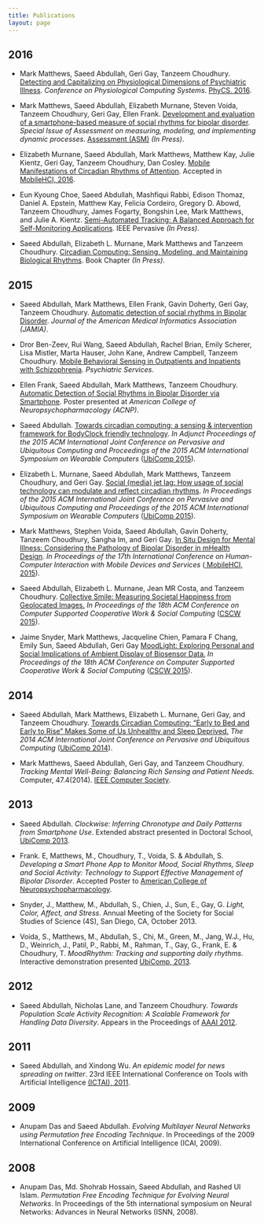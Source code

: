 ```yaml
---
title: Publications
layout: page
---
```


2016
----

* Mark Matthews, Saeed Abdullah, Geri Gay, Tanzeem Choudhury. <a href="#">Detecting and Capitalizing on Physiological Dimensions of Psychiatric Illness</a>. <em>Conference on Physiological Computing Systems</em>. <a href="http://www.phycs.org/">PhyCS, 2016</a>.

* Mark Matthews, Saeed Abdullah, Elizabeth Murnane, Steven Voida, Tanzeem Choudhury, Geri Gay, Ellen Frank. <a href="#">Development and evaluation of a smartphone-based measure of social rhythms for bipolar disorder</a>. <em>Special Issue of Assessment on measuring, modeling, and implementing dynamic processes</em>. <a href="https://us.sagepub.com/en-us/nam/assessment/journal201629">Assessment (ASM)</a> <em>(In Press)</em>.

* Elizabeth Murnane, Saeed Abdullah, Mark Matthews, Matthew Kay, Julie Kientz, Geri Gay, Tanzeem Choudhury, Dan Cosley. <a href="#">Mobile Manifestations of Circadian Rhythms of Attention</a>. Accepted in <a href="http://mobilehci.acm.org/2016/">MobileHCI, 2016</a>.

* Eun Kyoung Choe, Saeed Abdullah, Mashfiqui Rabbi, Edison Thomaz, Daniel A. Epstein, Matthew Kay, Felicia Cordeiro, Gregory D. Abowd, Tanzeem Choudhury, James Fogarty, Bongshin Lee, Mark Matthews, and Julie A. Kientz. <a href="#"> Semi-Automated Tracking: A Balanced Approach for Self-Monitoring Applications</a>. IEEE Pervasive <em>(In Press)</em>.

* Saeed Abdullah, Elizabeth L. Murnane, Mark Matthews and Tanzeem Choudhury. <a href="#">Circadian Computing: Sensing, Modeling, and Maintaining Biological Rhythms</a>. Book Chapter <em>(In Press)</em>.


2015
----
* Saeed Abdullah, Mark Matthews, Ellen Frank, Gavin Doherty, Geri Gay, Tanzeem Choudhury. <a href="http://dx.doi.org/10.1093/jamia/ocv200"> Automatic detection of social rhythms in Bipolar Disorder</a>. <em>Journal of the American Medical Informatics Association (JAMIA)</em>.

* Dror Ben-Zeev, Rui Wang, Saeed Abdullah, Rachel Brian, Emily Scherer, Lisa Mistler, Marta Hauser, John Kane, Andrew Campbell, Tanzeem Choudhury. <a href="http://dx.doi.org/10.1176/appi.ps.201500130">Mobile Behavioral Sensing in Outpatients and Inpatients with Schizophrenia</a>. <em>Psychiatric Services</em>.

* Ellen Frank, Saeed Abdullah, Mark Matthews, Tanzeem Choudhury. <a href="http://www.nature.com/npp/journal/v40/n1s/full/npp2015325a.html">Automatic Detection of Social Rhythms in Bipolar Disorder via Smartphone</a>. Poster presented at <em>American College of Neuropsychopharmacology (ACNP)</em>.

* Saeed Abdullah. <a href="https://dl.acm.org/citation.cfm?id=2801657">Towards circadian computing: a sensing & intervention framework for BodyClock friendly technology</a>. <em>In Adjunct Proceedings of the 2015 ACM International Joint Conference on Pervasive and Ubiquitous Computing and Proceedings of the 2015 ACM International Symposium on Wearable Computers</em> (<a href="http://ubicomp.org/ubicomp2015/">UbiComp 2015</a>).

* Elizabeth L. Murnane, Saeed Abdullah, Mark Matthews, Tanzeem Choudhury, and Geri Gay. <a href ="https://dl.acm.org/citation.cfm?id=2807522">Social (media) jet lag: How usage of social technology can modulate and reflect circadian rhythms</a>. <em>In Proceedings of the 2015 ACM International Joint Conference on Pervasive and Ubiquitous Computing and Proceedings of the 2015 ACM International Symposium on Wearable Computers</em> (<a href="http://ubicomp.org/ubicomp2015/">UbiComp 2015</a>).

* Mark Matthews, Stephen Voida, Saeed Abdullah, Gavin Doherty, Tanzeem Choudhury, Sangha Im, and Geri Gay. <a href="https://dl.acm.org/citation.cfm?id=2785866">In Situ Design for Mental Illness: Considering the Pathology of Bipolar Disorder in mHealth Design</a>. <em>In Proceedings of the 17th International Conference on Human-Computer Interaction with Mobile Devices and Services</em> (<a href="http://mobilehci.acm.org/2015/"> MobileHCI, 2015</a>).

*  Saeed Abdullah, Elizabeth L. Murnane, Jean MR Costa, and Tanzeem Choudhury.
<a href="http://dl.acm.org/citation.cfm?id=2675186">Collective Smile: Measuring Societal Happiness from Geolocated Images.</a> <em>In Proceedings of the 18th ACM Conference on Computer Supported Cooperative Work & Social Computing</em> (<a href="http://cscw.acm.org/2015/">CSCW 2015</a>).

* Jaime Snyder, Mark Matthews, Jacqueline Chien, Pamara F Chang, Emily Sun, Saeed Abdullah, Geri Gay
<a href="http://dl.acm.org/citation.cfm?id=2675191">MoodLight: Exploring Personal and Social Implications of Ambient Display of Biosensor Data.</a> <em>In Proceedings of the 18th ACM Conference on Computer Supported Cooperative Work & Social Computing</em> (<a href="http://cscw.acm.org/2015/">CSCW 2015</a>).


2014
----

* Saeed Abdullah, Mark Matthews, Elizabeth L. Murnane, Geri Gay, and Tanzeem Choudhury.
<a href="http://pac.cs.cornell.edu/pubs/clockwise-ubicomp-2014.pdf">Towards Circadian Computing: “Early to Bed and Early to Rise” Makes Some of Us Unhealthy and Sleep Deprived.</a> <em> The 2014 ACM International Joint Conference on Pervasive and Ubiquitous Computing</em> (<a href="http://ubicomp.org/ubicomp2014/">UbiComp 2014</a>).

* Mark Matthews, Saeed Abdullah, Geri Gay, and Tanzeem Choudhury. <em>Tracking Mental
Well-Being: Balancing Rich Sensing and Patient Needs</em>. Computer, 47.4(2014).
[IEEE Computer Society][ieee-computer-2014].

2013
----
* Saeed Abdullah.
<em>Clockwise: Inferring Chronotype and Daily Patterns from Smartphone Use</em>.
Extended abstract presented in Doctoral School, [UbiComp 2013][ubicomp-doctoral-school-2013].
* Frank. E, Matthews, M., Choudhury, T., Voida, S. & Abdullah, S.
<em>Developing a Smart Phone App to Monitor Mood, Social Rhythms, Sleep and Social Activity: Technology to Support Effective Management of Bipolar Disorder</em>.
Accepted Poster to [American College of Neuropsychopharmacology][poster-american-college-2013].

* Snyder, J., Matthew, M., Abdullah, S., Chien, J., Sun, E., Gay, G.
<em>Light, Color, Affect, and Stress</em>.
Annual Meeting of the Society for Social Studies of Science (4S), San Diego, CA, October 2013.

* Voida, S., Matthews, M., Abdullah, S., Chi, M., Green, M., Jang, W.J., Hu, D.,
Weinrich, J., Patil, P., Rabbi, M., Rahman, T., Gay, G., Frank, E. & Choudhury, T.
<em> MoodRhythm: Tracking and supporting daily rhythms</em>.
Interactive demonstration presented [UbiComp, 2013][ubicomp-moodrhythm-2013].

2012
----

* Saeed Abdullah, Nicholas Lane, and Tanzeem Choudhury.
<em>Towards Population Scale Activity Recognition: A Scalable Framework for Handling Data Diversity</em>.
Appears in the Proceedings of [AAAI 2012][aaai-2012].

2011
----

* Saeed Abdullah, and Xindong Wu.
<em> An epidemic model for news spreading on twitter</em>.
23rd IEEE International Conference on Tools with Artificial Intelligence
[(ICTAI), 2011][ictai-2011].

2009
----
* Anupam Das and Saeed Abdullah. <em>Evolving Multilayer Neural Networks using Permutation free Encoding Technique</em>. In Proceedings of the 2009 International Conference on Artificial Intelligence (ICAI, 2009).

2008
----
* Anupam Das, Md. Shohrab Hossain, Saeed Abdullah, and Rashed Ul Islam. <em>Permutation Free Encoding Technique for Evolving Neural Networks</em>. In Proceedings of the 5th international symposium on Neural Networks: Advances in Neural Networks (ISNN, 2008).






[ieee-computer-2014]: http://www.computer.org/csdl/mags/co/2014/index.html
[poster-american-college-2013]: http://www.nature.com/npp/journal/v38/n2s/full/npp2013279a.html
[ubicomp-moodrhythm-2013]: http://dl.acm.org/citation.cfm?id=2494111
[ubicomp-doctoral-school-2013]: http://www.ubicomp.org/ubicomp2013/dc/abdullah-jr-ds-crc.pdf
[aaai-2012]: http://www.aaai.org/ocs/index.php/AAAI/AAAI12/paper/viewFile/5169/5491
[ictai-2011]: http://www.cse.fau.edu/ictai2011/
